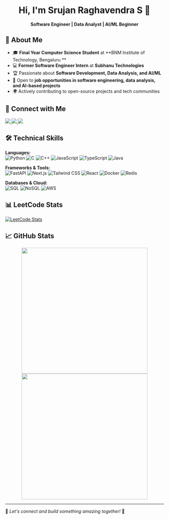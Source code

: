 <h1 align="center">Hi, I'm Srujan Raghavendra S 👋</h1>

<p align="center">
  <b>Software Engineer | Data Analyst | AI/ML Beginner</b>
</p>

## 🚀 About Me
- 🎓 **Final Year Computer Science Student** at **BNM Institute of Technology, Bengaluru **
- 💻 **Former Software Engineer Intern** at **Subhanu Technologies**
- 🏆 Passionate about **Software Development, Data Analysis, and AI/ML**
- 📢 Open to **job opportunities in software engineering, data analysis, and AI-based projects**
- 🌍 Actively contributing to open-source projects and tech communities

## 🔗 Connect with Me
<p align="left">
  <a href="https://www.linkedin.com/in/srujan-raghavendra-s" target="_blank">
    <img src="https://img.shields.io/badge/LinkedIn-0A66C2?style=for-the-badge&logo=linkedin&logoColor=white" />
  </a>
  <a href="https://github.com/SrujanRaghavendraS" target="_blank">
    <img src="https://img.shields.io/badge/GitHub-181717?style=for-the-badge&logo=github&logoColor=white" />
  </a>
  <a href="https://leetcode.com/u/Srujan_Raghavendra_S/" target="_blank">
    <img src="https://img.shields.io/badge/LeetCode-FFA116?style=for-the-badge&logo=leetcode&logoColor=black" />
  </a>
</p>

## 🛠 Technical Skills
**Languages:**  
![Python](https://img.shields.io/badge/-Python-3776AB?style=flat-square&logo=python&logoColor=white)
![C](https://img.shields.io/badge/-C-00599C?style=flat-square&logo=c&logoColor=white)
![C++](https://img.shields.io/badge/-C++-00599C?style=flat-square&logo=c%2B%2B&logoColor=white)
![JavaScript](https://img.shields.io/badge/-JavaScript-F7DF1E?style=flat-square&logo=javascript&logoColor=black)
![TypeScript](https://img.shields.io/badge/-TypeScript-3178C6?style=flat-square&logo=typescript&logoColor=white)
![Java](https://img.shields.io/badge/-Java-007396?style=flat-square&logo=java&logoColor=white)  

**Frameworks & Tools:**  
![FastAPI](https://img.shields.io/badge/-FastAPI-009688?style=flat-square&logo=fastapi&logoColor=white)
![Next.js](https://img.shields.io/badge/-Next.js-000?style=flat-square&logo=nextdotjs&logoColor=white)
![Tailwind CSS](https://img.shields.io/badge/-Tailwind%20CSS-38B2AC?style=flat-square&logo=tailwind-css&logoColor=white)
![React](https://img.shields.io/badge/-React-61DAFB?style=flat-square&logo=react&logoColor=black)
![Docker](https://img.shields.io/badge/-Docker-2496ED?style=flat-square&logo=docker&logoColor=white)
![Redis](https://img.shields.io/badge/-Redis-DC382D?style=flat-square&logo=redis&logoColor=white)  

**Databases & Cloud:**  
![SQL](https://img.shields.io/badge/-SQL-4479A1?style=flat-square&logo=postgresql&logoColor=white)
![NoSQL](https://img.shields.io/badge/-NoSQL-E34F26?style=flat-square&logo=mongodb&logoColor=white)
![AWS](https://img.shields.io/badge/-AWS-FF9900?style=flat-square&logo=amazon-aws&logoColor=white)

## 📊 LeetCode Stats
[![LeetCode Stats](https://leetcard.jacoblin.cool/u/Srujan_Raghavendra_S?theme=light&font=Montserrat)](https://leetcode.com/u/Srujan_Raghavendra_S/)

## 📈 GitHub Stats  
<p align="center">
  <img src="https://github-readme-stats.vercel.app/api?username=SrujanRaghavendraS&show_icons=true&theme=radical" width="400px" />
  <img src="https://github-readme-streak-stats.herokuapp.com/?user=SrujanRaghavendraS&theme=radical" width="400px" />
</p>

---
🌟 *Let's connect and build something amazing together!* 🚀
